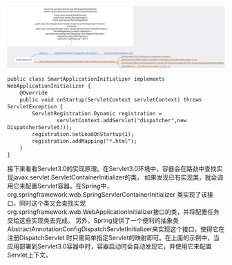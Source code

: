 ![在用java class代替xml作为配置文件方面，对比servlet3.0和JavaConfig!](../conf/code_replace_xml.png "比较Servlet3.0和JavaConfig")

```
public class SmartApplicationInitializer implements WebApplicationInitializer {
    @Override
    public void onStartup(ServletContext servletContext) throws ServletException {
        ServletRegistration.Dynamic registration =
                servletContext.addServlet("dispatcher",new DispatcherServlet());
        registration.setLoadOnStartup(1);
        registration.addMapping("*.html");
    }
}
```

接下来看看Servlet3.0的实现原理。在Servlet3.0环境中，容器会在路劲中查找实现javax.servlet.ServletContainerInitializer的类，
如果发现已有实现类，就会调用它来配置Servlet容器。在Spring中，org.springframework.web.SpringServlerContainerInitializer
类实现了该接口，同时这个类又会查找实现org.springframework.web.WebApplicationInitializer接口的类，并将配置任务交给这些实现类去完成。
另外，Spring提供了一个便利的抽象类AbstractAnnotationConfigDispatchServletInitializer来实现这个接口，使得它在注册DispatchServlet
时只需简单指定Servlet的映射即可。在上面的示例中，当应用部署到Servlet3.0容器中时，容器启动时会自动发现它，并使用它来配置Servlet上下文。
